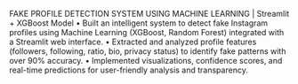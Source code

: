 FAKE PROFILE DETECTION SYSTEM USING MACHINE LEARNING | Streamlit + XGBoost Model
• Built an intelligent system to detect fake Instagram profiles using Machine Learning (XGBoost, Random Forest) integrated with a Streamlit web interface.
• Extracted and analyzed profile features (followers, following, ratio, bio, privacy status) to identify fake patterns with over 90% accuracy.
• Implemented visualizations, confidence scores, and real-time predictions for user-friendly analysis and transparency.

